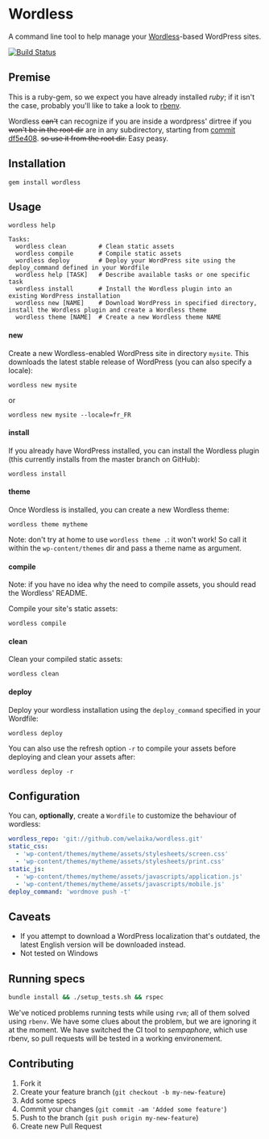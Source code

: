 # Wordless

A command line tool to help manage your [Wordless](http://welaika.github.com/wordless/)-based WordPress sites.

[![Build Status](https://semaphoreapp.com/api/v1/projects/1b1be0c0-b8aa-4778-a644-675ca3f7b9e4/303149/shields_badge.svg)](https://semaphoreapp.com/welaika/wordless_gem)

## Premise

This is a ruby-gem, so we expect you have already installed _ruby_; if it isn't
the case, probably you'll like to take a look to [rbenv](https://github.com/sstephenson/rbenv).

Wordless ~~can't~~ can recognize if you are inside a wordpress' dirtree if you ~~won't
be in the root dir~~ are in any subdirectory, starting from [commit df5e408](https://github.com/welaika/wordless_gem/commit/df5e408fcdcb54cccdf2e08c9a0c1873fbc675c4). ~~so use it from the root dir.~~ Easy peasy.

## Installation

    gem install wordless

## Usage

    wordless help

    Tasks:
      wordless clean         # Clean static assets
      wordless compile       # Compile static assets
      wordless deploy        # Deploy your WordPress site using the deploy_command defined in your Wordfile
      wordless help [TASK]   # Describe available tasks or one specific task
      wordless install       # Install the Wordless plugin into an existing WordPress installation
      wordless new [NAME]    # Download WordPress in specified directory, install the Wordless plugin and create a Wordless theme
      wordless theme [NAME]  # Create a new Wordless theme NAME

#### new

Create a new Wordless-enabled WordPress site in directory `mysite`. This downloads the latest stable release of WordPress (you can also specify a locale):

    wordless new mysite

or

    wordless new mysite --locale=fr_FR

#### install

If you already have WordPress installed, you can install the Wordless plugin (this currently installs from the master branch on GitHub):

    wordless install

#### theme

Once Wordless is installed, you can create a new Wordless theme:

    wordless theme mytheme

Note: don't try at home to use `wordless theme .`: it won't work! So call it within
the `wp-content/themes` dir and pass a theme name as argument.

#### compile

Note: if you have no idea why the need to compile assets, you should read the
Wordless' README.

Compile your site's static assets:

    wordless compile

#### clean

Clean your compiled static assets:

    wordless clean

#### deploy

Deploy your wordless installation using the `deploy_command` specified in your Wordfile:

    wordless deploy

You can also use the refresh option `-r` to compile your assets before deploying and clean your assets after:

    wordless deploy -r

## Configuration

You can, **optionally**, create a `Wordfile` to customize the behaviour of wordless:

```yaml
wordless_repo: 'git://github.com/welaika/wordless.git'
static_css:
  - 'wp-content/themes/mytheme/assets/stylesheets/screen.css'
  - 'wp-content/themes/mytheme/assets/stylesheets/print.css'
static_js:
  - 'wp-content/themes/mytheme/assets/javascripts/application.js'
  - 'wp-content/themes/mytheme/assets/javascripts/mobile.js'
deploy_command: 'wordmove push -t'
```

## Caveats

- If you attempt to download a WordPress localization that's outdated, the latest English version will be downloaded instead.
- Not tested on Windows

## Running specs

```bash
bundle install && ./setup_tests.sh && rspec
```

We've noticed problems running tests while using `rvm`; all of them solved using `rbenv`.
We have some clues about the problem, but we are ignoring it at the moment. We have switched
the CI tool to _sempaphore_, which use rbenv, so pull requests will be tested in a working
environement.

## Contributing

1. Fork it
2. Create your feature branch (`git checkout -b my-new-feature`)
3. Add some specs
4. Commit your changes (`git commit -am 'Added some feature'`)
5. Push to the branch (`git push origin my-new-feature`)
6. Create new Pull Request

